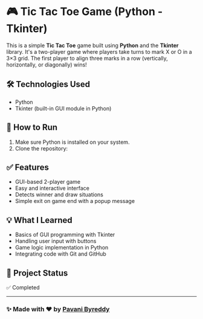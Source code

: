 # 🎮 Tic Tac Toe Game (Python - Tkinter)

This is a simple **Tic Tac Toe** game built using **Python** and the **Tkinter** library. It's a two-player game where players take turns to mark X or O in a 3×3 grid. The first player to align three marks in a row (vertically, horizontally, or diagonally) wins!

## 🛠 Technologies Used
- Python
- Tkinter (built-in GUI module in Python)

## 🚀 How to Run
1. Make sure Python is installed on your system.
2. Clone the repository:


## ✅ Features
- GUI-based 2-player game
- Easy and interactive interface
- Detects winner and draw situations
- Simple exit on game end with a popup message

## 💡 What I Learned
- Basics of GUI programming with Tkinter
- Handling user input with buttons
- Game logic implementation in Python
- Integrating code with Git and GitHub

## 📂 Project Status
✅ Completed

---

### ✨ Made with ❤️ by [Pavani Byreddy](https://github.com/PavaniByreddy)
